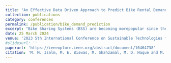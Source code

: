 ```yaml
---
title: "An Effective Data Driven Approach to Predict Bike Rental Demand"
collection: publications
category: conferences
permalink: /publication/bike_demand_prediction
excerpt: "Bike Sharing Systems (BSS) are becoming morepopular since they are more space-efficient in crowded citiesand promote physical fitness. By not emitting any greenhousegases. Also protects the environment by not producing CO2. InBSS, the system operators generally distribute bikes amongstations by driving trucks according to their gut instinct.However, this method may not always be accurate whichresults in unnecessary relocation of bikes and increasesexpenses. So, accurately predicting future rental demand ateach station is crucial for both bike-sharing operators andusers. In this paper, we investigated how various contextualinformation can help to predict bike rental demand in thefollowing days. Due to various mathematical properties ofmachine learning algorithms, the collected contextualinformation may provide different predictions accuracy.Therefore, we studied four different modeling approaches:Autoregressive Integrated Moving Average, Random Forestand Category Boosting, and Long-Short Term Memory. Bymeasuring the model’s correctness of prediction, it isdetermined that CatBoost is the best-performing modelcompared to others for one day rental demand prediction. Butfor more than the one-day prediction, LSTM performs better.Moreover, we found that contextual information such asgeography has a significant impact on the model prediction."
date: 25 March 2024
venue: '2023 5th International Conference on Sustainable Technologies for Industry 5.0 (STI)'
#slidesurl: ''
paperurl: 'https://ieeexplore.ieee.org/abstract/document/10464738'
citation: 'M. M. Isalm, M. E. Biswas, M. Shahzamal, M. D. Haque and M. S. Hossain, "An Effective Data Driven Approach to Predict Bike Rental Demand," 2023 5th International Conference on Sustainable Technologies for Industry 5.0 (STI), Dhaka, Bangladesh, 2023, pp. 1-5, doi: 10.1109/STI59863.2023.10464738.'
---
```


